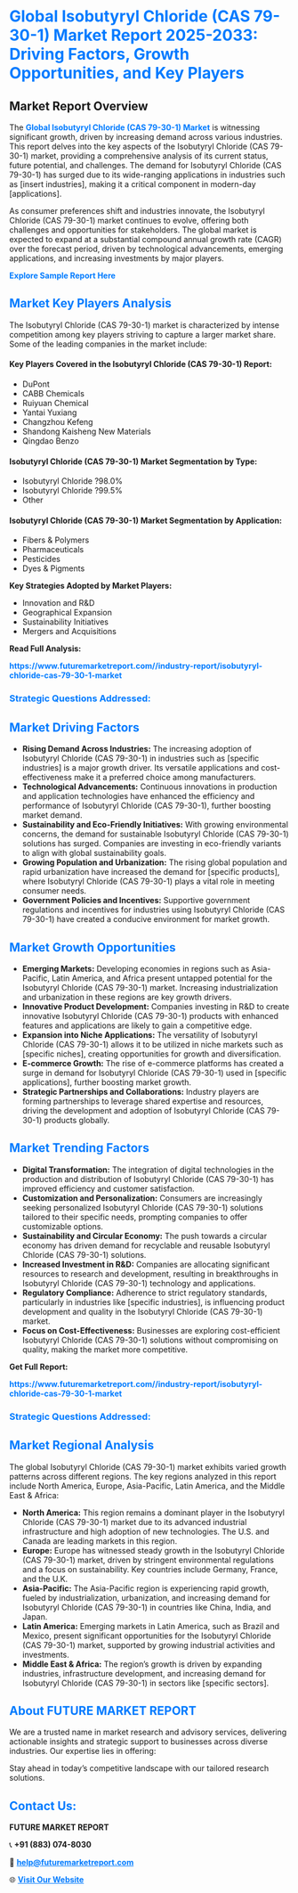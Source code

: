 <h1 style="color: #007BFF;">Global Isobutyryl Chloride (CAS 79-30-1) Market Report 2025-2033: Driving Factors, Growth Opportunities, and Key Players</h1>

<section id="overview">
<h2>Market Report Overview</h2>
<p>The <a href="https://www.futuremarketreport.com//industry-report/isobutyryl-chloride-cas-79-30-1-market" style="color: #007BFF; text-decoration: none;"><strong>Global Isobutyryl Chloride (CAS 79-30-1) Market</strong></a> is witnessing significant growth, driven by increasing demand across various industries. This report delves into the key aspects of the Isobutyryl Chloride (CAS 79-30-1) market, providing a comprehensive analysis of its current status, future potential, and challenges. The demand for Isobutyryl Chloride (CAS 79-30-1) has surged due to its wide-ranging applications in industries such as [insert industries], making it a critical component in modern-day [applications].</p>
<p>As consumer preferences shift and industries innovate, the Isobutyryl Chloride (CAS 79-30-1) market continues to evolve, offering both challenges and opportunities for stakeholders. The global market is expected to expand at a substantial compound annual growth rate (CAGR) over the forecast period, driven by technological advancements, emerging applications, and increasing investments by major players.</p>
</section>

<section id="overview">
<p><a href="https://www.futuremarketreport.com//request-sample/reportId=90286" style="color: #007BFF; text-decoration: none;"><strong>Explore Sample Report Here</strong></a></p>
</section>

<section id="key-players">
<h2 style="color: #007BFF;">Market Key Players Analysis</h2>
<p>The Isobutyryl Chloride (CAS 79-30-1) market is characterized by intense competition among key players striving to capture a larger market share. Some of the leading companies in the market include:</p>
<h4>Key Players Covered in the Isobutyryl Chloride (CAS 79-30-1) Report:</h4>
<ul><li>DuPont</li><li>CABB Chemicals</li><li>Ruiyuan Chemical</li><li>Yantai Yuxiang</li><li>Changzhou Kefeng</li><li>Shandong Kaisheng New Materials</li><li>Qingdao Benzo</li></ul>
<h4>Isobutyryl Chloride (CAS 79-30-1) Market Segmentation by Type:</h4>
<ul><li>Isobutyryl Chloride ?98.0%</li><li>Isobutyryl Chloride ?99.5%</li><li>Other</li></ul>

<h4>Isobutyryl Chloride (CAS 79-30-1) Market Segmentation by Application:</h4>
<ul><li>Fibers &amp; Polymers</li><li>Pharmaceuticals</li><li>Pesticides</li><li>Dyes &amp; Pigments</li></ul>
<p><strong>Key Strategies Adopted by Market Players:</strong></p>
<ul>
<li>Innovation and R&D</li>
<li>Geographical Expansion</li>
<li>Sustainability Initiatives</li>
<li>Mergers and Acquisitions</li>
</ul>
</section>

<section>
<p><strong>Read Full Analysis: </strong></p><a href="https://www.futuremarketreport.com//industry-report/isobutyryl-chloride-cas-79-30-1-market" style="color: #007BFF; text-decoration: none;"><strong>https://www.futuremarketreport.com//industry-report/isobutyryl-chloride-cas-79-30-1-market</strong></a>
<h3 style="color: #007BFF;">Strategic Questions Addressed:</h3>
</section>

<section id="driving-factors">
<h2 style="color: #007BFF;">Market Driving Factors</h2>
<ul>
<li><strong>Rising Demand Across Industries:</strong> The increasing adoption of Isobutyryl Chloride (CAS 79-30-1) in industries such as [specific industries] is a major growth driver. Its versatile applications and cost-effectiveness make it a preferred choice among manufacturers.</li>
<li><strong>Technological Advancements:</strong> Continuous innovations in production and application technologies have enhanced the efficiency and performance of Isobutyryl Chloride (CAS 79-30-1), further boosting market demand.</li>
<li><strong>Sustainability and Eco-Friendly Initiatives:</strong> With growing environmental concerns, the demand for sustainable Isobutyryl Chloride (CAS 79-30-1) solutions has surged. Companies are investing in eco-friendly variants to align with global sustainability goals.</li>
<li><strong>Growing Population and Urbanization:</strong> The rising global population and rapid urbanization have increased the demand for [specific products], where Isobutyryl Chloride (CAS 79-30-1) plays a vital role in meeting consumer needs.</li>
<li><strong>Government Policies and Incentives:</strong> Supportive government regulations and incentives for industries using Isobutyryl Chloride (CAS 79-30-1) have created a conducive environment for market growth.</li>
</ul>
</section>

<section id="growth-opportunities">
<h2 style="color: #007BFF;">Market Growth Opportunities</h2>
<ul>
<li><strong>Emerging Markets:</strong> Developing economies in regions such as Asia-Pacific, Latin America, and Africa present untapped potential for the Isobutyryl Chloride (CAS 79-30-1) market. Increasing industrialization and urbanization in these regions are key growth drivers.</li>
<li><strong>Innovative Product Development:</strong> Companies investing in R&D to create innovative Isobutyryl Chloride (CAS 79-30-1) products with enhanced features and applications are likely to gain a competitive edge.</li>
<li><strong>Expansion into Niche Applications:</strong> The versatility of Isobutyryl Chloride (CAS 79-30-1) allows it to be utilized in niche markets such as [specific niches], creating opportunities for growth and diversification.</li>
<li><strong>E-commerce Growth:</strong> The rise of e-commerce platforms has created a surge in demand for Isobutyryl Chloride (CAS 79-30-1) used in [specific applications], further boosting market growth.</li>
<li><strong>Strategic Partnerships and Collaborations:</strong> Industry players are forming partnerships to leverage shared expertise and resources, driving the development and adoption of Isobutyryl Chloride (CAS 79-30-1) products globally.</li>
</ul>
</section>

<section id="trending-factors">
<h2 style="color: #007BFF;">Market Trending Factors</h2>
<ul>
<li><strong>Digital Transformation:</strong> The integration of digital technologies in the production and distribution of Isobutyryl Chloride (CAS 79-30-1) has improved efficiency and customer satisfaction.</li>
<li><strong>Customization and Personalization:</strong> Consumers are increasingly seeking personalized Isobutyryl Chloride (CAS 79-30-1) solutions tailored to their specific needs, prompting companies to offer customizable options.</li>
<li><strong>Sustainability and Circular Economy:</strong> The push towards a circular economy has driven demand for recyclable and reusable Isobutyryl Chloride (CAS 79-30-1) solutions.</li>
<li><strong>Increased Investment in R&D:</strong> Companies are allocating significant resources to research and development, resulting in breakthroughs in Isobutyryl Chloride (CAS 79-30-1) technology and applications.</li>
<li><strong>Regulatory Compliance:</strong> Adherence to strict regulatory standards, particularly in industries like [specific industries], is influencing product development and quality in the Isobutyryl Chloride (CAS 79-30-1) market.</li>
<li><strong>Focus on Cost-Effectiveness:</strong> Businesses are exploring cost-efficient Isobutyryl Chloride (CAS 79-30-1) solutions without compromising on quality, making the market more competitive.</li>
</ul>
</section>

<section>
<p><strong>Get Full Report: </strong></p><a href="https://www.futuremarketreport.com//industry-report/isobutyryl-chloride-cas-79-30-1-market" style="color: #007BFF; text-decoration: none;"><strong>https://www.futuremarketreport.com//industry-report/isobutyryl-chloride-cas-79-30-1-market</strong></a>
<h3 style="color: #007BFF;">Strategic Questions Addressed:</h3>
</section>


<section id="regional-analysis">
<h2 style="color: #007BFF;">Market Regional Analysis</h2>
<p>The global Isobutyryl Chloride (CAS 79-30-1) market exhibits varied growth patterns across different regions. The key regions analyzed in this report include North America, Europe, Asia-Pacific, Latin America, and the Middle East & Africa:</p>
<ul>
<li><strong>North America:</strong> This region remains a dominant player in the Isobutyryl Chloride (CAS 79-30-1) market due to its advanced industrial infrastructure and high adoption of new technologies. The U.S. and Canada are leading markets in this region.</li>
<li><strong>Europe:</strong> Europe has witnessed steady growth in the Isobutyryl Chloride (CAS 79-30-1) market, driven by stringent environmental regulations and a focus on sustainability. Key countries include Germany, France, and the U.K.</li>
<li><strong>Asia-Pacific:</strong> The Asia-Pacific region is experiencing rapid growth, fueled by industrialization, urbanization, and increasing demand for Isobutyryl Chloride (CAS 79-30-1) in countries like China, India, and Japan.</li>
<li><strong>Latin America:</strong> Emerging markets in Latin America, such as Brazil and Mexico, present significant opportunities for the Isobutyryl Chloride (CAS 79-30-1) market, supported by growing industrial activities and investments.</li>
<li><strong>Middle East & Africa:</strong> The region’s growth is driven by expanding industries, infrastructure development, and increasing demand for Isobutyryl Chloride (CAS 79-30-1) in sectors like [specific sectors].</li>
</ul>
</section>

<footer>
<h2 style="color: #007BFF;">About FUTURE MARKET REPORT</h2>
<p>We are a trusted name in market research and advisory services, delivering actionable insights and strategic support to businesses across diverse industries. Our expertise lies in offering:</p>

<p>Stay ahead in today’s competitive landscape with our tailored research solutions.</p>

<h2 style="color: #007BFF;">Contact Us:</h2>
<p><strong>FUTURE MARKET REPORT</strong></p>
<p>📞 <strong>+91 (883) 074-8030</strong></p>
<p>📧 <strong><a href="mailto:help@futuremarketreport.com" style="color: #007BFF;">help@futuremarketreport.com</a></strong></p>
<p>🌐 <strong><a href="https://www.futuremarketreport.com/" style="color: #007BFF;">Visit Our Website</a></strong></p>
</footer>